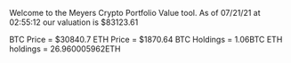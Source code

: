 Welcome to the Meyers Crypto Portfolio Value tool. 
As of 07/21/21 at 02:55:12 our valuation is $83123.61 

BTC Price = $30840.7
 ETH Price = $1870.64
BTC Holdings = 1.06BTC
 ETH holdings = 26.960005962ETH 

